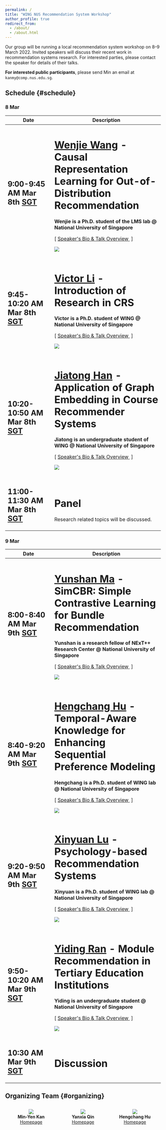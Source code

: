 ```yaml
---
permalink: /
title: "WING NUS Recommendation System Workshop"
author_profile: true
redirect_from:
  - /about/
  - /about.html
---
```

Our group will be running a local recommendation system workshop on 8–9 March 2022. Invited speakers will discuss their recent work in recommendation systems research. For interested parties, please contact the speaker for details of their talks.

**For interested public participants**, please send Min an email at ```kanmy@comp.nus.edu.sg```.

## Schedule  {#schedule}

<!-- **The schedule below is preliminary (last updated 15th May 2021)**. We may make slight changes on the timing and talk details. --> 

### 8 Mar 
<table class="table table-striped">
<thead class="thead-inverse"><tr><th>Date</th><th width="70%">Description</th></tr></thead>
<tbody>
<!-- Support Staff ********************************** 
  Use this first row as an exemplar.  You can get the Youtube offsets for each segment by using the share button and checking the "start at" checkbox and then pasting it.  The t parameter is the number of second from the start of the video.
 ************************************************** -->
  
<!-- ***************** Speaker 1 ************ -->
<tr>
  <td><h2>9:00-9:45 AM Mar 8th <a href="https://www.timeanddate.com/time/zones/sgt">SGT</a></h2>
  </td>

  <td>
      <h1><a href="https://wenjiewwj.github.io/">Wenjie Wang</a> - Causal Representation Learning for Out-of-Distribution Recommendation</h1>
      <strong>Wenjie is a Ph.D. student of the LMS lab @ National University of Singapore</strong> 
        <p>
          [&nbsp;<a href="https://wing-nus.github.io/ir-seminar/speaker-wenjie">Speaker's Bio & Talk Overview </a>&nbsp;]
        </p>
        <p>
          <img src="images/wenjie-thumbnail.png"/>
        </p>
<!--
  <p>
    <iframe width="560" height="315" src="https://www.youtube.com/embed/fC8HfepCDgE" frameborder="0" allow="autoplay; encrypted-media" allowfullscreen></iframe>
  </p>
  <p>
    <script async class="speakerdeck-embed" data-id="701ed3acf1cf49399289c25261c421f6" data-ratio="1.33333333333333" src="//speakerdeck.com/assets/embed.js"></script>
  </p>
-->
  </td>
  </tr>
  
  <!-- ***************** Speaker 2 ************ -->
<tr>
  <td><h2>9:45-10:20 AM Mar 8th <a href="https://www.timeanddate.com/time/zones/sgt">SGT</a></h2></td>

  <td>
      <h1><a href="https://lichuangnus.github.io/">Victor Li</a> - Introduction of Research in CRS</h1>
      <strong>Victor is a Ph.D. student of WING @ National University of Singapore</strong> 
        <p>
          [&nbsp;<a href="https://wing-nus.github.io/ir-seminar/speaker-victor">Speaker's Bio & Talk Overview </a>&nbsp;]
        </p>
        <p>
          <img src="images/victor-thumbnail.png"/>
        </p>
<!--
  <p>
    <iframe width="560" height="315" src="https://www.youtube.com/embed/fC8HfepCDgE" frameborder="0" allow="autoplay; encrypted-media" allowfullscreen></iframe>
  </p>
  <p>
    <script async class="speakerdeck-embed" data-id="701ed3acf1cf49399289c25261c421f6" data-ratio="1.33333333333333" src="//speakerdeck.com/assets/embed.js"></script>
  </p>
-->
  </td>
  </tr>

  <!-- ***************** Speaker 3 ************ -->
<tr>
  <td><h2>10:20-10:50 AM Mar 8th <a href="https://www.timeanddate.com/time/zones/sgt">SGT</a></h2> </td>

  <td>
      <h1><a href="https://www.linkedin.com/in/jiatong-han-06636419b/">Jiatong Han</a> - Application of Graph Embedding in Course Recommender Systems</h1>
      <strong>Jiatong is an undergraduate student of WING @ National University of Singapore</strong> 
        <p>
          [&nbsp;<a href="https://wing-nus.github.io/ir-seminar/speaker-jiatong">Speaker's Bio & Talk Overview </a>&nbsp;]
        </p>
        <p>
          <img src="images/jiatong-thumbnail.png"/>
        </p>
<!--
  <p>
    <iframe width="560" height="315" src="https://www.youtube.com/embed/fC8HfepCDgE" frameborder="0" allow="autoplay; encrypted-media" allowfullscreen></iframe>
  </p>
  <p>
    <script async class="speakerdeck-embed" data-id="701ed3acf1cf49399289c25261c421f6" data-ratio="1.33333333333333" src="//speakerdeck.com/assets/embed.js"></script>
  </p>
-->
  </td>
  </tr>
  
   <!-- ***************** Pannel ************ -->
<tr>
  <td><h2>11:00-11:30 AM Mar 8th <a href="https://www.timeanddate.com/time/zones/sgt">SGT</a></h2> </td>

  <td>
      <h1>Panel</h1>
      Research related topics will be discussed.
<!--
  <p>
    <iframe width="560" height="315" src="https://www.youtube.com/embed/fC8HfepCDgE" frameborder="0" allow="autoplay; encrypted-media" allowfullscreen></iframe>
  </p>
  <p>
    <script async class="speakerdeck-embed" data-id="701ed3acf1cf49399289c25261c421f6" data-ratio="1.33333333333333" src="//speakerdeck.com/assets/embed.js"></script>
  </p>
-->
  </td>
  </tr>
</tbody></table>

### 9 Mar
<table class="table table-striped">
<thead class="thead-inverse"><tr><th>Date</th><th width="70%">Description</th></tr></thead>
<tbody>

  <!-- ***************** Speaker 4 ************ -->
<tr>
  <td><h2>8:00-8:40 AM Mar 9th <a href="https://www.timeanddate.com/time/zones/sgt">SGT</a></h2>
  </td>

  <td>
      <h1><a href="https://www.linkedin.com/in/yunshan-ma-0b2b27139/">Yunshan Ma</a> - SimCBR: Simple Contrastive Learning for Bundle Recommendation</h1>
      <strong>Yunshan is a research fellow of NExT++ Research Center @ National University of Singapore</strong> 
        <p>
          [&nbsp;<a href="https://wing-nus.github.io/ir-seminar/speaker-yunshan">Speaker's Bio & Talk Overview </a>&nbsp;]
        </p>
        <p>
          <img src="images/yunshan-thumbnail.png"/>
        </p>
  </td>
  </tr>

  <!-- ***************** Speaker 5 ************ -->
<tr>
  <td><h2>8:40-9:20 AM Mar 9th <a href="https://www.timeanddate.com/time/zones/sgt">SGT</a></h2>
  </td>

  <td>
      <h1><a href="https://holdenhu.github.io/">Hengchang Hu</a> - Temporal-Aware Knowledge for Enhancing Sequential Preference Modeling</h1>
      <strong>Hengchang is a Ph.D. student of WING lab @ National University of Singapore</strong> 
        <p>
          [&nbsp;<a href="https://wing-nus.github.io/ir-seminar/speaker-hengchang">Speaker's Bio & Talk Overview </a>&nbsp;]
        </p>
        <p>
          <img src="images/hengchang-thumbnail.png"/>
        </p>
  </td>
  </tr>

  <!-- ***************** Speaker 6 ************ -->
<tr>
  <td><h2>9:20-9:50 AM Mar 9th <a href="https://www.timeanddate.com/time/zones/sgt">SGT</a></h2>
  </td>

  <td>
      <h1><a href="https://github.com/XinyuanLu00/">Xinyuan Lu</a> - Psychology-based Recommendation Systems</h1>
      <strong>Xinyuan is a Ph.D. student of WING lab @ National University of Singapore</strong> 
        <p>
          [&nbsp;<a href="https://wing-nus.github.io/ir-seminar/speaker-xinyuan">Speaker's Bio & Talk Overview </a>&nbsp;]
        </p>
        <p>
          <img src="images/xinyuan-thumbnail.png"/>
        </p>
  </td>
  </tr>

  <!-- ***************** Speaker 7 ************ -->
<tr>
  <td><h2>9:50-10:20 AM Mar 9th <a href="https://www.timeanddate.com/time/zones/sgt">SGT</a></h2>
  </td>

  <td>
      <h1><a href="https://wing.comp.nus.edu.sg/people/www.linkedin.com/in/ran-yiding/">Yiding Ran</a> - Module Recommendation in Tertiary Education Institutions</h1>
      <strong>Yiding is an undergraduate student @ National University of Singapore</strong> 
        <p>
          [&nbsp;<a href="https://wing-nus.github.io/ir-seminar/speaker-yiding">Speaker's Bio & Talk Overview </a>&nbsp;]
        </p>
        <p>
          <img src="images/yiding-thumbnail.png"/>
        </p>
  </td>
  </tr>
  
<!-- ***************** Discussion ************ -->
<tr>
  <td><h2>10:30 AM Mar 9th <a href="https://www.timeanddate.com/time/zones/sgt">SGT</a></h2>
  </td>

  <td>
      <h1>Discussion</h1>
  </td>
  </tr>
  
</tbody></table>

## Organizing Team {#organizing}
<div style="text-align:center; display:grid; grid-template-columns: 1fr 1fr 1fr; margin-top:30px;">

<div class="tutor__profile">
  <img src="images/min.jpg"/><BR/>
  <strong>Min-Yen Kan</strong>
  <BR/>
 <A HREF="https://www.comp.nus.edu.sg/~kanmy/">Homepage</A><BR/>
</div>

<!-- <div></div> -->
<!-- <div></div> -->
<div class="tutor__profile">
  <img src="images/YanxiaQIN.jpg"/><BR/>
  <strong>Yanxia Qin</strong>
  <BR/>
  <A HREF="https://sites.google.com/site/qolina">Homepage</A><BR/>
</div>

<!-- <div></div> -->
<!-- <div></div> -->
<div class="tutor__profile">
  <img src="images/hengchang.jpg"/><BR/>
  <strong>Hengchang Hu</strong>
  <BR/>
  <A HREF="">Homepage</A><BR/>
</div>



</div>

